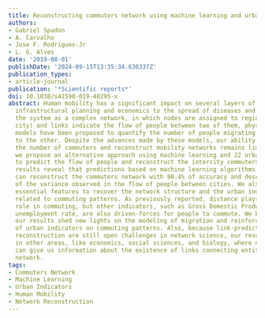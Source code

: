 ```yaml
---
title: Reconstructing commuters network using machine learning and urban indicators
authors:
- Gabriel Spadon
- A. Carvalho
- Jose F. Rodrigues-Jr
- L. G. Alves
date: '2019-08-01'
publishDate: '2024-09-15T13:35:34.636337Z'
publication_types:
- article-journal
publication: '*Scientific reports*'
doi: 10.1038/s41598-019-48295-x
abstract: Human mobility has a significant impact on several layers of society, from
  infrastructural planning and economics to the spread of diseases and crime. Representing
  the system as a complex network, in which nodes are assigned to regions (e.g., a
  city) and links indicate the flow of people between two of them, physics-inspired
  models have been proposed to quantify the number of people migrating from one city
  to the other. Despite the advances made by these models, our ability to predict
  the number of commuters and reconstruct mobility networks remains limited. Here,
  we propose an alternative approach using machine learning and 22 urban indicators
  to predict the flow of people and reconstruct the intercity commuters network. Our
  results reveal that predictions based on machine learning algorithms and urban indicators
  can reconstruct the commuters network with 90.4% of accuracy and describe 77.6%
  of the variance observed in the flow of people between cities. We also identify
  essential features to recover the network structure and the urban indicators mostly
  related to commuting patterns. As previously reported, distance plays a significant
  role in commuting, but other indicators, such as Gross Domestic Product (GDP) and
  unemployment rate, are also driven-forces for people to commute. We believe that
  our results shed new lights on the modeling of migration and reinforce the role
  of urban indicators on commuting patterns. Also, because link-prediction and network
  reconstruction are still open challenges in network science, our results have implications
  in other areas, like economics, social sciences, and biology, where node attributes
  can give us information about the existence of links connecting entities in the
  network.
tags:
- Commuters Network
- Machine Learning
- Urban Indicators
- Human Mobility
- Network Reconstruction
---
```

